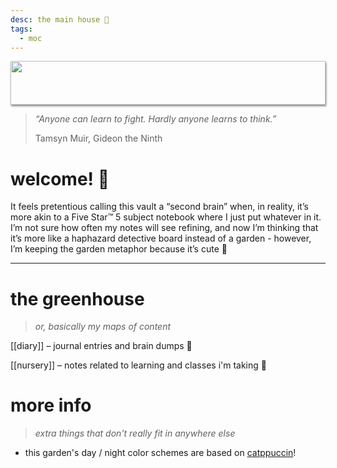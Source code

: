 ```yaml
---
desc: the main house 🌻
tags:
  - moc
---
```

<img style="height: 70px; width: 100%; object-fit: cover; box-shadow: 1px 2px 3px rgba(0,0,0,.5);" src="https://media.discordapp.net/attachments/587845669562220592/1000695070875463730/Tumblr_l_118815257339206.gif">

> *“Anyone can learn to fight. Hardly anyone learns to think.”*
>
> Tamsyn Muir, Gideon the Ninth

# welcome! 🔅

It feels pretentious calling this vault a “second  brain” when, in reality, it’s more akin to a Five Star™ 5 subject notebook where I just put whatever in it. I’m not sure how often my notes will see refining, and now I’m thinking that it’s more like a haphazard detective board instead of a garden - however, I’m keeping the garden metaphor because it’s cute 💖

---

# the greenhouse

> *or, basically my maps of content*

[[diary]] – journal entries and brain dumps 💌

[[nursery]] – notes related to learning and classes i'm taking 🌱


# more info

> *extra things that don't really fit in anywhere else*

- this garden's day / night color schemes are based on [catppuccin](https://github.com/catppuccin/catppuccin)!